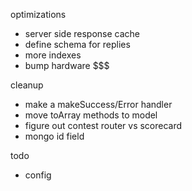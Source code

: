 optimizations
- server side response cache
- define schema for replies
- more indexes
- bump hardware $$$

cleanup
- make a makeSuccess/Error handler
- move toArray methods to model
- figure out contest router vs scorecard
- mongo id field

todo
 - config